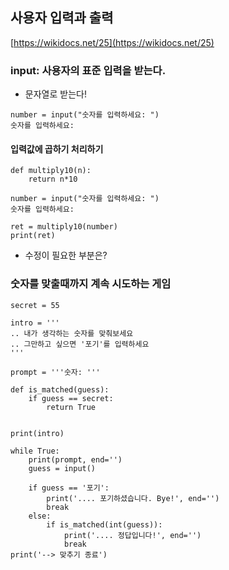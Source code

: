 ## 사용자 입력과 출력

[https://wikidocs.net/25](https://wikidocs.net/25)


### input: 사용자의 표준 입력을 받는다.
* 문자열로 받는다!

```
number = input("숫자를 입력하세요: ")
숫자를 입력하세요:
```

#### 입력값에 곱하기 처리하기
```
def multiply10(n):
    return n*10

number = input("숫자를 입력하세요: ")
숫자를 입력하세요:

ret = multiply10(number)
print(ret)

```
* 수정이 필요한 부분은?


### 숫자를 맞출때까지 계속 시도하는 게임

```
secret = 55

intro = '''
.. 내가 생각하는 숫자를 맞춰보세요
.. 그만하고 싶으면 '포기'를 입력하세요
'''

prompt = '''숫자: '''

def is_matched(guess):
    if guess == secret:
        return True


print(intro)

while True:
    print(prompt, end='')
    guess = input()

    if guess == '포기':
        print('.... 포기하셨습니다. Bye!', end='')
        break
    else:
        if is_matched(int(guess)):
            print('.... 정답입니다!', end='')
            break
print('--> 맞추기 종료')
```
